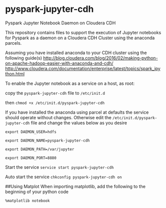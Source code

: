 # pyspark-jupyter-cdh
Pyspark Jupyter Notebook Daemon on Cloudera CDH

This repository contains files to support the execution of Jupyter notebooks for Pyspark as a daemon on a Cloudera CDH Cluster using the anaconda parcels.

Assuming you have installed anaconda to your CDH cluster using the following guide(s)
http://blog.cloudera.com/blog/2016/02/making-python-on-apache-hadoop-easier-with-anaconda-and-cdh/
http://www.cloudera.com/documentation/enterprise/latest/topics/spark_ipython.html

To enable the Jupyter notebook as a service on a host, as root:

copy the ``pyspark-jupyter-cdh`` file to ``/etc/init.d``

then ``chmod +x /etc/init.d/pyspark-jupyter-cdh``

If you have installed the anaconda using parcel at defaults the service should operate without changes.
Otherwise edit the ``/etc/init.d/pyspark-jupyter-cdh`` file and change the values below as you desire

``export DAEMON_USER=hdfs``

``export DAEMON_NAME=pyspark-jupyter-cdh``

``export DAEMON_PATH=/var/jupyter``

``export DAEMON_PORT=8880``


Start the service
``service start pyspark-jupyter-cdh``

Auto start the service
``chkconfig pyspark-jupyter-cdh on``

##Using Matplot 
When importing matplotlib, add the following to the beginning of your python code

``%matplotlib notebook``


